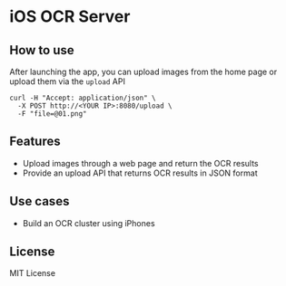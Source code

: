 # iOS OCR Server

## How to use

After launching the app, you can upload images from the home page or upload them via the `upload` API

```
curl -H "Accept: application/json" \
  -X POST http://<YOUR IP>:8080/upload \
  -F "file=@01.png"
```


## Features

- Upload images through a web page and return the OCR results
- Provide an upload API that returns OCR results in JSON format


## Use cases

- Build an OCR cluster using iPhones


## License

MIT License
